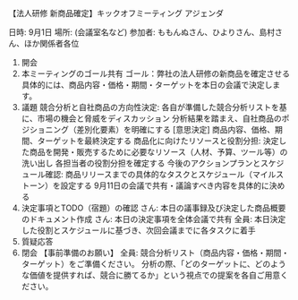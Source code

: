 
【法人研修 新商品確定】キックオフミーティング アジェンダ

日時: 9月1日
場所: (会議室名など)
参加者: ももんぬさん、ひよりさん、島村さん、ほか関係者各位
1. 開会
2. 本ミーティングのゴール共有
ゴール：弊社の法人研修の新商品を確定させる
具体的には、商品内容・価格・期間・ターゲットを本日の会議で決定します。
3. 議題
競合分析と自社商品の方向性決定:
各自が準備した競合分析リストを基に、市場の機会と脅威をディスカッション
分析結果を踏まえ、自社商品のポジショニング（差別化要素）を明確にする
[意思決定] 商品内容、価格、期間、ターゲットを最終決定する
商品化に向けたリソースと役割分担:
決定した商品を開発・販売するために必要なリソース（人材、予算、ツール等）の洗い出し
各担当者の役割分担を確定する
今後のアクションプランとスケジュール確認:
商品リリースまでの具体的なタスクとスケジュール（マイルストーン）を設定する
9月11日の会議で共有・議論すべき内容を具体的に決める
4. 決定事項とTODO（宿題）の確認
さん: 本日の議事録及び決定した商品概要のドキュメント作成
さん: 本日の決定事項を全体会議で共有
全員: 本日決定した役割とスケジュールに基づき、次回会議までに各タスクに着手
5. 質疑応答
6. 閉会
【事前準備のお願い】
全員: 競合分析リスト（商品内容・価格・期間・ターゲット）をご準備ください。
分析の際、「どのターゲットに、どのような価値を提供すれば、競合に勝てるか」という視点での提案を各自ご用意ください。
